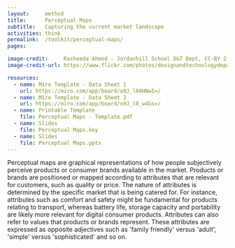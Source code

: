 ```yaml
---
layout:     method
title:      Perceptual Maps
subtitle:   Capturing the current market landscape
activities: think
permalink:  /toolkit/perceptual-maps/
pages:      

image-credit:     Rasheeda Ahmed - Jordanhill School D&T Dept, CC-BY 2.0
image-credit-url: https://www.flickr.com/photos/designandtechnologydepartment/4032186959/

resources:
  - name: Miro Template - Data Sheet 1
    url: https://miro.com/app/board/o9J_l04HNwI=/
  - name: Miro Template - Data Sheet 2
    url: https://miro.com/app/board/o9J_l0_w4Gs=/
  - name: Printable Template
    file: Perceptual Maps - Template.pdf
  - name: Slides
    file: Perceptual Maps.key
  - name: Slides
    file: Perceptual Maps.pptx
---
```


Perceptual maps are graphical representations of how people subjectively perceive products or consumer brands available in the market. Products or brands are positioned or mapped according to attributes that are relevant for customers, such as quality or price. The nature of attributes is determined by the specific market that is being catered for. For instance, attributes such as comfort and safety might be fundamental for products relating to transport, whereas battery life, storage capacity and portability are likely more relevant for digital consumer products. Attributes can also refer to values that products or brands represent. These attributes are expressed as opposite adjectives such as 'family friendly' versus 'adult', 'simple' versus 'sophisticated' and so on.